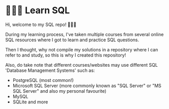 # 👩🏻‍💻 Learn SQL

Hi, welcome to my SQL repo! 🙋🏻‍♀️

During my learning process, I've taken multiple courses from several online SQL resources where I got to learn and practice SQL questions. 

Then I thought, why not compile my solutions in a repository where I can refer to and study, so this is why I created this repository! 

Also, do take note that different courses/websites may use different SQL 'Database Management Systems' such as:
- PostgreSQL (most common!)
- Microsoft SQL Server (more commonly known as "SQL Server" or "MS SQL Server" and also my personal favourite)
- MySQL
- SQLite and more

